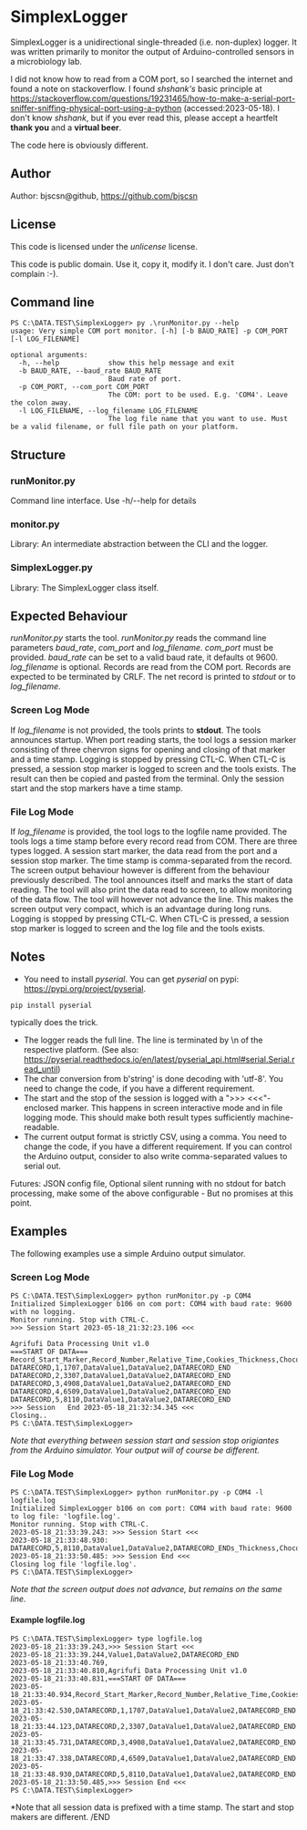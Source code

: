 # SimplexLogger

SimplexLogger is a unidirectional single-threaded (i.e. non-duplex) logger. It was written primarily to monitor the output of Arduino-controlled sensors in a microbiology lab.

I did not know how to read from a COM port, so I searched the internet and found a note on stackoverflow. I found *shshank's* basic principle at https://stackoverflow.com/questions/19231465/how-to-make-a-serial-port-sniffer-sniffing-physical-port-using-a-python  (accessed:2023-05-18). I don't know *shshank*, but if you ever read this, please accept a heartfelt **thank you** and a **virtual beer**.

The code here is obviously different.

## Author

Author: bjscsn@github, https://github.com/bjscsn

## License

This code is licensed under the *unlicense* license.

This code is public domain. Use it, copy it, modify it. I don't care. Just don't complain :-).

## Command line
```
PS C:\DATA.TEST\SimplexLogger> py .\runMonitor.py --help  
usage: Very simple COM port monitor. [-h] [-b BAUD_RATE] -p COM_PORT [-l LOG_FILENAME]

optional arguments:
  -h, --help            show this help message and exit
  -b BAUD_RATE, --baud_rate BAUD_RATE
                        Baud rate of port.
  -p COM_PORT, --com_port COM_PORT
                        The COM: port to be used. E.g. 'COM4'. Leave the colon away.
  -l LOG_FILENAME, --log_filename LOG_FILENAME
                        The log file name that you want to use. Must be a valid filename, or full file path on your platform.
```
## Structure

### runMonitor.py
Command line interface. Use -h/--help for details

### monitor.py
Library: An intermediate abstraction between the CLI and the logger.

### SimplexLogger.py
Library: The SimplexLogger class itself.

## Expected Behaviour
*runMonitor.py* starts the tool. *runMonitor.py* reads the command line parameters *baud_rate*, *com_port* and *log_filename*. *com_port* must be provided. *baud_rate* can be set to a valid baud rate, it defaults ot 9600. *log_filename* is optional. Records are read from the COM port. Records are expected to be terminated by CRLF. The net record is printed to *stdout* or to *log_filename*.

### Screen Log Mode
If *log_filename* is not provided, the tools prints to **stdout**. The tools announces startup. When port reading starts, the tool logs a session marker consisting of three chervron signs for opening and closing of that marker and a time stamp.
Logging is stopped by pressing CTL-C. When CTL-C is pressed, a session stop marker is logged to screen and the tools exists. The result can then be copied and pasted from the terminal. Only the session start and the stop markers have a time stamp.

### File Log Mode
If *log_filename* is provided, the tool logs to the logfile name provided. The tools logs a time stamp before every record read from COM. There are three types logged. A session start marker, the data read from the port and a session stop marker. The time stamp is comma-separated from the record.
The screen output behaviour however is different from the behaviour previously described. The tool announces itself and marks the start of data reading. The tool will also print the data read to screen, to allow monitoring of the data flow. The tool will however not advance the line.
This makes the screen output very compact, which is an advantage during long runs. Logging is stopped by pressing CTL-C. When CTL-C is pressed, a session stop marker is logged to screen and the log file and the tools exists.

## Notes
- You need to install *pyserial*. You can get *pyserial* on pypi: https://pypi.org/project/pyserial.
```
pip install pyserial
```
typically does the trick.
- The logger reads the full line. The line is terminated by \n of the respective platform. (See also: https://pyserial.readthedocs.io/en/latest/pyserial_api.html#serial.Serial.read_until)
- The char conversion from b'string' is done decoding with 'utf-8'. You need to change the code, if you have a different requirement.
- The start and the stop of the session is logged with a ">>> <<<"-enclosed marker. This happens in screen interactive mode and in file logging mode. This should make both result types sufficiently machine-readable.
- The current output format is strictly CSV, using a comma. You need to change the code, if you have a different requirement. If you can control the Arduino output, consider to also write comma-separated values to serial out.

Futures: JSON config file, Optional silent running with no stdout for batch processing, make some of the above configurable - But no promises at this point.

## Examples
The following examples use a simple Arduino output simulator.

### Screen Log Mode
```
PS C:\DATA.TEST\SimplexLogger> python runMonitor.py -p COM4
Initialized SimplexLogger b106 on com port: COM4 with baud rate: 9600 with no logging.
Monitor running. Stop with CTRL-C.
>>> Session Start 2023-05-18_21:32:23.106 <<<

Agrifufi Data Processing Unit v1.0
===START OF DATA===
Record_Start_Marker,Record_Number,Relative_Time,Cookies_Thickness,Chocolate_Concentration,Record_End_Marker
DATARECORD,1,1707,DataValue1,DataValue2,DATARECORD_END
DATARECORD,2,3307,DataValue1,DataValue2,DATARECORD_END
DATARECORD,3,4908,DataValue1,DataValue2,DATARECORD_END
DATARECORD,4,6509,DataValue1,DataValue2,DATARECORD_END
DATARECORD,5,8110,DataValue1,DataValue2,DATARECORD_END
>>> Session   End 2023-05-18_21:32:34.345 <<<
Closing..
PS C:\DATA.TEST\SimplexLogger>
```
*Note that everything between session start and session stop origiantes from the Arduino simulator. Your output will of course be different.*

### File Log Mode
```
PS C:\DATA.TEST\SimplexLogger> python runMonitor.py -p COM4 -l logfile.log
Initialized SimplexLogger b106 on com port: COM4 with baud rate: 9600 to log file: 'logfile.log'.
Monitor running. Stop with CTRL-C.
2023-05-18_21:33:39.243: >>> Session Start <<<
2023-05-18_21:33:48.930: DATARECORD,5,8110,DataValue1,DataValue2,DATARECORD_ENDs_Thickness,Chocolate_Concentration,Record_End_Marker
2023-05-18_21:33:50.485: >>> Session End <<<
Closing log file 'logfile.log'.
PS C:\DATA.TEST\SimplexLogger> 
```
*Note that the screen output does not advance, but remains on the same line.*

#### Example logfile.log
```
PS C:\DATA.TEST\SimplexLogger> type logfile.log
2023-05-18_21:33:39.243,>>> Session Start <<<
2023-05-18_21:33:39.244,Value1,DataValue2,DATARECORD_END
2023-05-18_21:33:40.769,
2023-05-18_21:33:40.810,Agrifufi Data Processing Unit v1.0
2023-05-18_21:33:40.831,===START OF DATA===
2023-05-18_21:33:40.934,Record_Start_Marker,Record_Number,Relative_Time,Cookies_Thickness,Chocolate_Concentration,Record_End_Marker
2023-05-18_21:33:42.530,DATARECORD,1,1707,DataValue1,DataValue2,DATARECORD_END
2023-05-18_21:33:44.123,DATARECORD,2,3307,DataValue1,DataValue2,DATARECORD_END
2023-05-18_21:33:45.731,DATARECORD,3,4908,DataValue1,DataValue2,DATARECORD_END
2023-05-18_21:33:47.338,DATARECORD,4,6509,DataValue1,DataValue2,DATARECORD_END
2023-05-18_21:33:48.930,DATARECORD,5,8110,DataValue1,DataValue2,DATARECORD_END
2023-05-18_21:33:50.485,>>> Session End <<<
PS C:\DATA.TEST\SimplexLogger>
```
*Note that all session data is prefixed with a time stamp. The start and stop makers are different. 
/END
